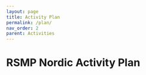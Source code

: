 ```yaml
---
layout: page
title: Activity Plan
permalink: /plan/
nav_order: 2
parent: Activities
---
```


# RSMP Nordic Activity Plan

